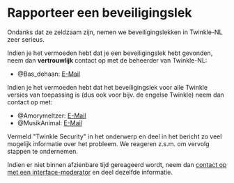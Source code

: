 # Rapporteer een beveiligingslek

Ondanks dat ze zeldzaam zijn, nemen we beveiligingslekken in Twinkle-NL zeer serieus.

Indien je het vermoeden hebt dat je een beveiligingslek hebt gevonden, neem dan **vertrouwlijk** contact op met de beheerder van Twinkle-NL:

* @Bas_dehaan: [E-Mail](https://nl.wikipedia.org/wiki/Speciaal:EmailUser/Bas_dehaan)

Indien je het vermoeden hebt dat het beveiligingslek voor alle Twinkle versies van toepassing is (dus ook voor bijv. de engelse Twinkle) neem dan contact op met:

* @Amorymeltzer: [E-Mail](https://en.wikipedia.org/wiki/Special:EmailUser/Amorymeltzer)
* @MusikAnimal: [E-Mail](https://en.wikipedia.org/wiki/Special:EmailUser/MusikAnimal)

Vermeld "Twinkle Security" in het onderwerp en deel in het bericht zo veel mogelijk informatie over het probleem.  We reageren z.s.m. om vervolg stappen te ondernemen.

Indien er niet binnen afzienbare tijd gereageerd wordt, neem dan [contact op met een interface-moderator](https://nl.wikipedia.org/wiki/Speciaal:ActiveUsers?groups=interface-admin&excludegroups=bot) en deel dezelfde informatie.
